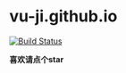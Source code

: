 # vu-ji.github.io  
[![Build Status](https://travis-ci.com/vu-ji/vu-ji.github.io.svg?branch=main)](https://travis-ci.com/vu-ji/vu-ji.github.io)  

**喜欢请点个star**
